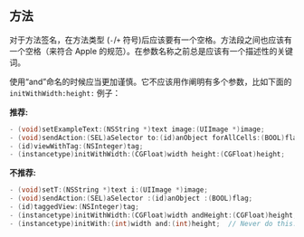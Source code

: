 ##  方法
 
对于方法签名，在方法类型 (`-`/`+` 符号)后应该要有一个空格。方法段之间也应该有一个空格（来符合 Apple 的规范）。在参数名称之前总是应该有一个描述性的关键词。


使用“and”命名的时候应当更加谨慎。它不应该用作阐明有多个参数，比如下面的`initWithWidth:height:` 例子：

**推荐:**
```objective-c
- (void)setExampleText:(NSString *)text image:(UIImage *)image;
- (void)sendAction:(SEL)aSelector to:(id)anObject forAllCells:(BOOL)flag;
- (id)viewWithTag:(NSInteger)tag;
- (instancetype)initWithWidth:(CGFloat)width height:(CGFloat)height;
```

**不推荐:**

```objective-c
- (void)setT:(NSString *)text i:(UIImage *)image;
- (void)sendAction:(SEL)aSelector :(id)anObject :(BOOL)flag;
- (id)taggedView:(NSInteger)tag;
- (instancetype)initWithWidth:(CGFloat)width andHeight:(CGFloat)height;
- (instancetype)initWith:(int)width and:(int)height;  // Never do this.
```